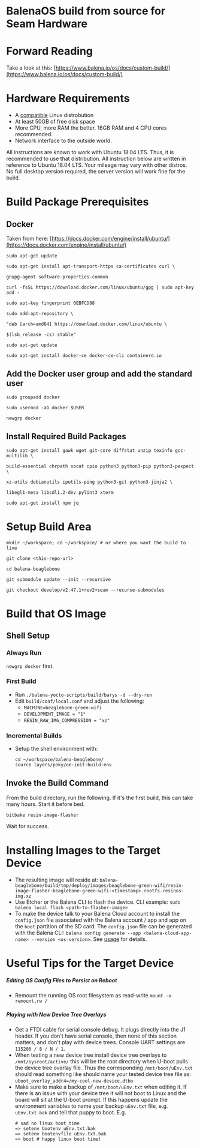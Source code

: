 # BalenaOS build from source for Seam Hardware

# Forward Reading
Take a look at this: [https://www.balena.io/os/docs/custom-build/](https://www.balena.io/os/docs/custom-build/)

  
# Hardware Requirements  
- A [compatible](http://www.yoctoproject.org/docs/3.1/ref-manual/ref-manual.html#hardware-build-system-term) Linux distrobution
- At least 50GB of free disk space
- More CPU, more RAM the better. 16GB RAM and 4 CPU cores recommended.
- Network interface to the outside world.

All instructions are known to work with Ubuntu 18.04 LTS. Thus, it is recommended to use that distribution. All instruction below are written in reference to Ubuntu 18.04 LTS. Your mileage may vary with other distros. No full desktop version required, the server version will work fine for the build.

# Build Package Prerequisites
## Docker
Taken from here:
[https://docs.docker.com/engine/install/ubuntu/](https://docs.docker.com/engine/install/ubuntu/)

```
sudo apt-get update

sudo apt-get install apt-transport-https ca-certificates curl \

gnupg-agent software-properties-common

curl -fsSL https://download.docker.com/linux/ubuntu/gpg | sudo apt-key add -

sudo apt-key fingerprint 0EBFCD88

sudo add-apt-repository \

"deb [arch=amd64] https://download.docker.com/linux/ubuntu \

$(lsb_release -cs) stable"

sudo apt-get update

sudo apt-get install docker-ce docker-ce-cli containerd.io
```
  

## Add the Docker user group and add the standard user

```
sudo groupadd docker

sudo usermod -aG docker $USER

newgrp docker
```
  
  
## Install Required Build Packages
```
sudo apt-get install gawk wget git-core diffstat unzip texinfo gcc-multilib \

build-essential chrpath socat cpio python3 python3-pip python3-pexpect \

xz-utils debianutils iputils-ping python3-git python3-jinja2 \

libegl1-mesa libsdl1.2-dev pylint3 xterm

sudo apt-get install npm jq
```

# Setup Build Area
```
mkdir ~/workspace; cd ~/workspace/ # or where you want the build to live

git clone <this-repo-url>

cd balena-beaglebone

git submodule update --init --recursive

git checkout develop/v2.47.1+rev2+seam --recurse-submodules
```

# Build that OS Image
## Shell Setup
### Always Run
`newgrp docker` first.

### First Build
- Run `./balena-yocto-scripts/build/barys -d --dry-run`
-   Edit `build/conf/local.conf` and adjust the following:
	- `MACHINE=beaglebone-green-wifi`
	- `DEVELOPMENT_IMAGE = "1"`
	- `RESIN_RAW_IMG_COMPRESSION = "xz"`
    
### Incremental Builds
- Setup the shell environment with:
	```
	cd ~/workspace/balena-beaglebone/
	source layers/poky/oe-init-build-env
	```
## Invoke the Build Command
From the build directory, run the following. If it's the first build, this can take many hours. Start it before bed.
```
bitbake resin-image-flasher
```
Wait for success.

  
# Installing Images to the Target Device
- The resulting image will reside at: `balena-beaglebone/build/tmp/deploy/images/beaglebone-green-wifi/resin-image-flasher-beaglebone-green-wifi-<timestamp>.rootfs.resinos-img.xz`
- Use Etcher or the Balena CLI to flash the device. CLI example: `sudo balena local flash <path-to-flasher-image>`
- To make the device talk to your Balena Cloud account to install the `config.json` file associated with the Balena account / app and app on the `boot` partition of the SD card. The `config.json` file can be generated with the Balena CLI: `balena config generate --app <balena-cloud-app-name> --version <os-version>`. See [usage]([https://www.balena.io/docs/reference/balena-cli/#config-generate](https://www.balena.io/docs/reference/balena-cli/#config-generate)) for details.

# Useful Tips for the Target Device
##### Editing OS Config Files to Persist on Reboot
-  Remount the running OS root filesystem as read-write `mount -o remount,rw /`
##### Playing with New Device Tree Overlays
- Get a FTDI cable for serial console debug. It plugs directly into the J1 header. If you don't have serial console, then none of this section matters, and don't play with device trees. Console UART settings are `115200 / 8 / N / 1`.
- When testing a new device tree install device tree overlays to `/mnt/sysroot/active/` this will be the root directory when U-boot pulls the device tree overlay file. Thus the corresponding `/mnt/boot/uEnv.txt` should read something like should name your tested device tree file as: `uboot_overlay_addr4=/my-cool-new-device.dtbo`
- Make sure to make a backup of `/mnt/boot/uEnv.txt` when editing it. If there is an issue with your device tree it will not boot to Linux and the board will sit at the U-boot prompt. If this happens update the environment variables to name your backup `uEnv.txt` file, e.g. `uEnv.txt.bak` and tell that puppy to boot. E.g. 
	```
	# sad no linux boot time
	=> setenv bootenv uEnv.txt.bak
	=> setenv bootenvfile uEnv.txt.bak
	=> boot # happy linux boot time!
	```
